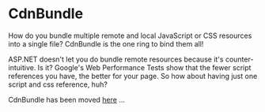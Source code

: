 # CdnBundle
How do you bundle multiple remote and local JavaScript or CSS resources into a single file? CdnBundle is the one ring to bind them all!

ASP.NET doesn't let you do bundle remote resources because it's counter-intuitive. Is it? Google's Web Performance Tests show that the fewer script references you have, the better for your page. So how about having just one script and css reference, huh?

CdnBundle has been moved [here](https://github.com/mykeels/Extensions/tree/master/CdnBundle) ...
